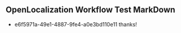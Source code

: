 ## OpenLocalization Workflow Test MarkDown
* e6f5971a-49e1-4887-9fe4-a0e3bd110e11 
thanks!<!--HONumber=Mar16_HO2-->
